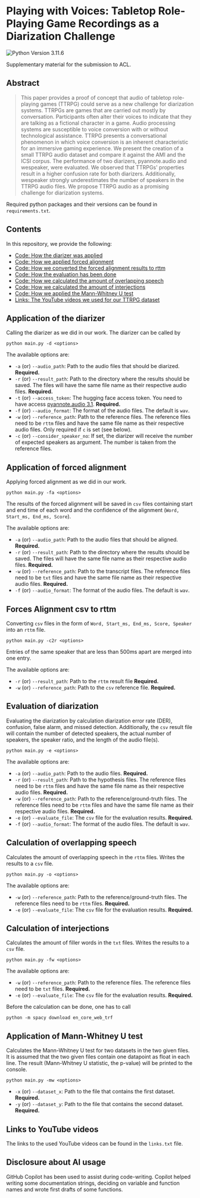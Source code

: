 # Playing with Voices: Tabletop Role-Playing Game Recordings as a Diarization Challenge

![Python Version 3.11.6](https://img.shields.io/badge/Python-3.11.6-green)


Supplementary material for the submission to ACL.

## Abstract

> This paper provides a proof of concept that audio of tabletop role-playing games (TTRPG) could serve as a new challenge for diarization systems. TTRPGs are games that are carried out mostly by conversation. Participants often alter their voices to indicate that they are talking as a fictional character in a game. Audio processing systems are susceptible to voice conversion with or without technological assistance. TTRPG presents a conversational phenomenon in which voice conversion is an inherent characteristic for an immersive gaming experience. We present the creation of a small TTRPG audio dataset and compare it against the AMI and the ICSI corpus. The performance of two diarizers, pyannote.audio and wespeaker, were evaluated. We observed that TTRPGs' properties result in a higher confusion rate for both diarizers.
Additionally, wespeaker strongly underestimates the number of speakers in the TTRPG audio files.
We propose TTRPG audio as a promising challenge for diarization systems.

Required python packages and their versions can be found in `requirements.txt`.

## Contents

In this repository, we provide the following:

- [Code: How the diarizer was applied](#Application-of-the-diarizer)
- [Code: How we applied forced alignment](#Application-of-forced-alignment)
- [Code: How we converted the forced alignment results to rttm](#Forces-Alignment-csv-to-rttm)
- [Code: How the evaluation has been done](#evaluation-of-diarization)
- [Code: How we calculated the amount of overlapping speech](#calculation-of-overlapping-speech)
- [Code: How we calculated the amount of interjections](#calculation-of-interjections)
- [Code: How we applied the Mann-Whitney U test](#application-of-mann-whitney-u-test)
- [Links: The YouTube videos we used for our TTRPG dataset](#links-to-youtube-videos)


## Application of the diarizer 

Calling the diarizer as we did in our work. The diarizer can be called by

```console
python main.py -d <options>
```
The available options are:
- `-a`   (or) `--audio_path`: Path to the audio files that should be diarized. **Required.**
- `-r`   (or) `--result_path`: Path to the directory where the results should be saved. The files will have the same file name as their respective audio files. **Required.**
- `-t`   (or) `--access_token`: The hugging face access token. You need to have access [pyannote.audio 3.1](https://huggingface.co/pyannote/speaker-diarization-3.1). **Required.**
- `-f`   (or) `--audio_format`: The format of the audio files. The default is `wav`.
- `-w`   (or) `--reference_path`: Path to the reference files. The reference files need to be `rttm` files and have the same file name as their respective audio files. Only required if `c` is set (see below).
- `-c`  (or) `--consider_speaker_no`: If set, the diarizer will receive the number of expected speakers as argument. The number is taken from the reference files.

## Application of forced alignment

Applying forced alignment as we did in our work.

```console
python main.py -fa <options>
```

The results of the forced alignment will be saved in `csv` files containing start and end time of each word and the confidence of the alignment (`Word, Start_ms, End_ms, Score`).

The available options are:
- `-a`   (or) `--audio_path`: Path to the audio files that should be aligned. **Required.**
- `-r`   (or) `--result_path`: Path to the directory where the results should be saved. The files will have the same file name as their respective audio files. **Required.**
- `-w`   (or) `--reference_path`: Path to the transcript files. The reference files need to be `txt` files and have the same file name as their respective audio files. **Required.**
- `-f`   (or) `--audio_format`: The format of the audio files. The default is `wav`.

## Forces Alignment csv to rttm

Converting `csv` files in the form of `Word, Start_ms, End_ms, Score, Speaker` into an `rttm` file.

```console
python main.py -c2r <options>
```
Entries of the same speaker that are less than 500ms apart are merged into one entry.

The available options are:
- `-r`   (or) `--result_path`: Path to the `rttm` result file **Required.**
- `-w`   (or) `--reference_path`: Path to the `csv` reference file. **Required.**


## Evaluation of diarization

Evaluating the diarization by calculation diarization error rate (DER), confusion, false alarm, and missed detection.
Additionally, the `csv` result file will contain the number of detected speakers, the actual number of speakers, the speaker ratio, and the length of the audio file(s).

```console
python main.py -e <options>
```

The available options are:
- `-a`   (or) `--audio_path`: Path to the audio files. **Required.**
- `-r`   (or) `--result_path`: Path to the hypothesis files. The reference files need to be `rttm` files and have the same file name as their respective audio files. **Required.**
- `-w`   (or) `--reference_path`: Path to the reference/ground-truth files. The reference files need to be `rttm` files and have the same file name as their respective audio files. **Required.**
- `-e`   (or) `--evaluate_file`: The `csv` file for the evaluation results. **Required.**
- `-f`   (or) `--audio_format`: The format of the audio files. The default is `wav`.

## Calculation of overlapping speech

Calculates the amount of overlapping speech in the `rttm` files.
Writes the results to a `csv` file.

```console
python main.py -o <options>
```

The available options are:
- `-w`   (or) `--reference_path`: Path to the reference/ground-truth files. The reference files need to be `rttm` files. **Required.**
- `-e`   (or) `--evaluate_file`: The `csv` file for the evaluation results. **Required.**

## Calculation of interjections

Calculates the amount of filler words in the `txt` files.
Writes the results to a `csv` file.

```console
python main.py -fw <options>
```

The available options are:
- `-w`   (or) `--reference_path`: Path to the reference files. The reference files need to be `txt` files. **Required.**
- `-e`   (or) `--evaluate_file`: The `csv` file for the evaluation results. **Required.**

Before the calculation can be done, one has to call
```console
python -m spacy download en_core_web_trf
```

## Application of Mann-Whitney U test

Calculates the Mann-Whitney U test for two datasets in the two given files.
It is assumed that the two given files contain one datapoint as float in each line.
The result (Mann-Whitney U statistic, the p-value) will be printed to the console.

```console
python main.py -mw <options>
```

- `-x`   (or) `--dataset_x`: Path to the file that contains the first dataset. **Required.**
- `-y`   (or) `--dataset_y`: Path to the file that contains the second dataset. **Required.**

## Links to YouTube videos

The links to the used YouTube videos can be found in the `links.txt` file.


## Disclosure about AI usage

GitHub Copilot has been used to assist during code-writing. 
Copilot helped writing some documentation strings, deciding on variable and function names and wrote first drafts of some functions.